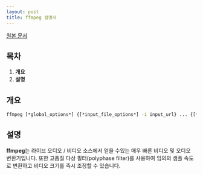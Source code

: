 ```yaml
---
layout: post
title: ffmpeg 설명서
---
```


[원본 문서](https://ffmpeg.org/ffmpeg.html) 

## 목차
  1. __개요__    
  2. __설명__


## 개요
```cmd
ffmpeg [*global_options*] {[*input_file_options*] -i input_url} ... {[*output_file_options*] output_url} ...
```

## 설명
**ffmpeg**는 라이브 오디오 / 비디오 소스에서 얻을 수있는 매우 빠른 비디오 및 오디오 변환기입니다. 또한 고품질 다상 필터(polyphase filter)를 사용하여 임의의 샘플 속도로 변환하고 비디오 크기를 즉시 조정할 수 있습니다.



